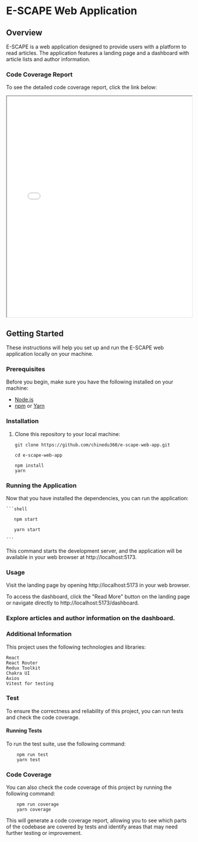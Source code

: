 # E-SCAPE Web Application

## Overview

E-SCAPE is a web application designed to provide users with a platform to read articles. The application features a landing page and a dashboard with article lists and author information.

### Code Coverage Report

To see the detailed code coverage report, click the link below:

<iframe src="coverage/index.html" width="100%" height="600px"></iframe>

## Getting Started

These instructions will help you set up and run the E-SCAPE web application locally on your machine.

### Prerequisites

Before you begin, make sure you have the following installed on your machine:

- [Node.js](https://nodejs.org/)
- [npm](https://www.npmjs.com/) or [Yarn](https://yarnpkg.com/)

### Installation

1. Clone this repository to your local machine:

   ```shell
   git clone https://github.com/chinedu360/e-scape-web-app.git

   cd e-scape-web-app

   npm install
   yarn
   ```

### Running the Application

Now that you have installed the dependencies, you can run the application:

    ```shell
    
       npm start
       
       yarn start
    
    ```

This command starts the development server, and the application will be available in your web browser at http://localhost:5173.

### Usage

   Visit the landing page by opening http://localhost:5173 in your web browser.

To access the dashboard, click the "Read More" button on the landing page or navigate directly to http://localhost:5173/dashboard.

### Explore articles and author information on the dashboard.

### Additional Information

This project uses the following technologies and libraries:

    React
    React Router
    Redux Toolkit
    Chakra UI
    Axios
    Vitest for testing

### Test

To ensure the correctness and reliability of this project, you can run tests and check the code coverage.

#### Running Tests

To run the test suite, use the following command:

```shell
    npm run test
    yarn test

```

### Code Coverage

You can also check the code coverage of this project by running the following command:

```shell
    npm run coverage
    yarn coverage
```

This will generate a code coverage report, allowing you to see which parts of the codebase are covered by tests and identify areas that may need further testing or improvement.
